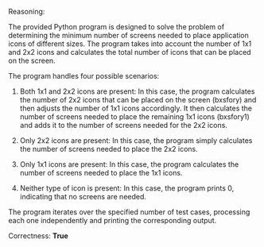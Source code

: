 Reasoning:

The provided Python program is designed to solve the problem of determining the minimum number of screens needed to place application icons of different sizes. The program takes into account the number of 1x1 and 2x2 icons and calculates the total number of icons that can be placed on the screen.

The program handles four possible scenarios:

1.  Both 1x1 and 2x2 icons are present: In this case, the program calculates the number of 2x2 icons that can be placed on the screen (bxsfory) and then adjusts the number of 1x1 icons accordingly. It then calculates the number of screens needed to place the remaining 1x1 icons (bxsfory1) and adds it to the number of screens needed for the 2x2 icons.

2.  Only 2x2 icons are present: In this case, the program simply calculates the number of screens needed to place the 2x2 icons.

3.  Only 1x1 icons are present: In this case, the program calculates the number of screens needed to place the 1x1 icons.

4.  Neither type of icon is present: In this case, the program prints 0, indicating that no screens are needed.

The program iterates over the specified number of test cases, processing each one independently and printing the corresponding output.

Correctness: **True**